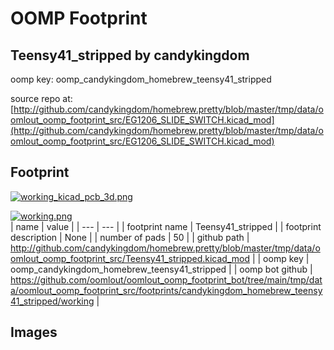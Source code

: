 # OOMP Footprint  
## Teensy41_stripped  by candykingdom  
  
oomp key: oomp_candykingdom_homebrew_teensy41_stripped  
  
source repo at: [http://github.com/candykingdom/homebrew.pretty/blob/master/tmp/data/oomlout_oomp_footprint_src/‎EG1206‎_SLIDE_SWITCH.kicad_mod](http://github.com/candykingdom/homebrew.pretty/blob/master/tmp/data/oomlout_oomp_footprint_src/‎EG1206‎_SLIDE_SWITCH.kicad_mod)  
## Footprint  
  
[![working_kicad_pcb_3d.png](working_kicad_pcb_3d_600.png)](working_kicad_pcb_3d.png)  
  
[![working.png](working_600.png)](working.png)  
| name | value | 
| --- | --- | 
| footprint name | Teensy41_stripped | 
| footprint description | None | 
| number of pads | 50 | 
| github path | http://github.com/candykingdom/homebrew.pretty/blob/master/tmp/data/oomlout_oomp_footprint_src/Teensy41_stripped.kicad_mod | 
| oomp key | oomp_candykingdom_homebrew_teensy41_stripped | 
| oomp bot github | https://github.com/oomlout/oomlout_oomp_footprint_bot/tree/main/tmp/data/oomlout_oomp_footprint_src/footprints/candykingdom_homebrew_teensy41_stripped/working | 
## Images  
